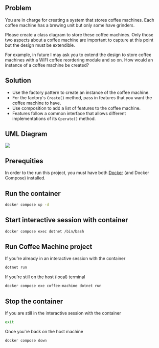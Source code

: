 ## Problem

You are in charge for creating a system that stores coffee machines. Each coffee machine has a brewing unit but only some have grinders.

Please create a class diagram to store these coffee machines.  Only those two aspects about a coffee machine are important to capture at this point but the design must be extendible.

For example, in future I may ask you to extend the design to store coffee machines with a WIFI coffee reordering module and so on.  How would an instance of a coffee machine be created? 

## Solution

- Use the factory pattern to create an instance of the coffee machine.
- For the factory's `Create()` method, pass in features that you want the coffee machine to have.
- Use composition to add a list of features to the coffee machine.
- Features follow a common interface that allows different implementations of its `Operate()` method.

## UML Diagram

[![](https://mermaid.ink/img/pako:eNq9VMtuwjAQ_BXLJ6Dk0KuFIhWqIqTSHlqpF1-seANWiYMcR1VE4du7eRgS5EQcUHOJY8_O7GPiA41SCZTRaCey7FmJjREJ11xX32SRxjHAWkRbpeEFhM0NfBZ7IAeuCT5vqYZ6tTRKSzD1x5eK1TqV-Q4Pjxe2VZdORDY1haN6WBjkh1Fcq2SEkVeV2dPKl8NpjMedg47Qf-l4Y85CJG41jPX20qHf92DKxMb9pTjqgNyWvaN-krLZcmVjnDdk7ELmBn5qwOi8twTbwOZFmXmLrK-4bjGNSe7boYvZ7sXL9WymtAUTiwjC0GvbYUytUWJA50nJrlIdhv2J-H-N2W8Q-M3MiNJbMMpmZbpeSBCEV-5hJKq8n11FEE4fOSUTFON0gqueavx2r5J0k23nNQBvzeymSgZG6JQHQS29ARydUpxVIpTEC7HyEqd2CwlwynAphfnmFD2COJHb9KPQEWXW5DCl-V5iY5v7k7JY7DLcBamwgHVzw5av4x9Hte1m?type=png)](https://mermaid.live/edit#pako:eNq9VMtuwjAQ_BXLJ6Dk0KuFIhWqIqTSHlqpF1-seANWiYMcR1VE4du7eRgS5EQcUHOJY8_O7GPiA41SCZTRaCey7FmJjREJ11xX32SRxjHAWkRbpeEFhM0NfBZ7IAeuCT5vqYZ6tTRKSzD1x5eK1TqV-Q4Pjxe2VZdORDY1haN6WBjkh1Fcq2SEkVeV2dPKl8NpjMedg47Qf-l4Y85CJG41jPX20qHf92DKxMb9pTjqgNyWvaN-krLZcmVjnDdk7ELmBn5qwOi8twTbwOZFmXmLrK-4bjGNSe7boYvZ7sXL9WymtAUTiwjC0GvbYUytUWJA50nJrlIdhv2J-H-N2W8Q-M3MiNJbMMpmZbpeSBCEV-5hJKq8n11FEE4fOSUTFON0gqueavx2r5J0k23nNQBvzeymSgZG6JQHQS29ARydUpxVIpTEC7HyEqd2CwlwynAphfnmFD2COJHb9KPQEWXW5DCl-V5iY5v7k7JY7DLcBamwgHVzw5av4x9Hte1m)


## Prerequities

In order to the run this project, you must have both [Docker](https://www.docker.com/) (and Docker Compose) installed.

## Run the container

```sh
docker compose up -d
``` 

## Start interactive session with container

```sh
docker compose exec dotnet /bin/bash
```

## Run Coffee Machine project

If you're already in an interactive session with the container

```sh
dotnet run
```

If you're still on the host (local) terminal

```sh
docker compose exe coffee-machine dotnet run
```


## Stop the container

If you are still in the interactive session with the container 
```sh
exit
```

Once you're back on the host machine
```sh
docker compose down
```
